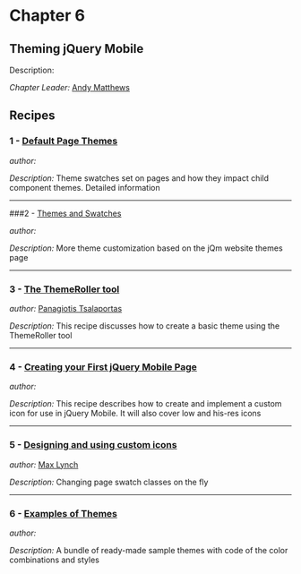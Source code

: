 # Chapter 6

## Theming jQuery Mobile

Description: 

*Chapter Leader:* <a href="mailto:">Andy Matthews</a>

## Recipes

### 1 - <a href="/jquerymobilecookbook/book/blob/master/6-theming-jquery-mobile/recipe-1.adoc">Default Page Themes</a>

*author:* <a href="mailto:"></a>

*Description:* Theme swatches set on pages and how they impact child component themes. Detailed information

---

###2 - <a href="/jquerymobilecookbook/book/blob/master/6-theming-jquery-mobile/recipe-2.adoc">Themes and Swatches</a>

*author:* <a href="mailto:"></a>

*Description:* More theme customization based on the jQm website themes page

---

### 3 - <a href="/jquerymobilecookbook/book/blob/master/6-theming-jquery-mobile/recipe-3.adoc">The ThemeRoller tool</a>

*author:* <a href="mailto:sys.sgx@gmail.com">Panagiotis Tsalaportas</a> 

*Description:* This recipe discusses how to create a basic theme using the ThemeRoller tool

---

### 4 - <a href="/jquerymobilecookbook/book/blob/master/6-theming-jquery-mobile/recipe-4.adoc">Creating your First jQuery Mobile Page</a>

*author:* <a href="mailto:"></a>

*Description:* This recipe describes how to create and implement a custom icon for use in jQuery Mobile. It will also cover low and his-res icons

---

### 5 - <a href="/jquerymobilecookbook/book/blob/master/6-theming-jquery-mobile/recipe-5.adoc">Designing and using custom icons</a>

*author:* <a href="mailto:maxlynch@uwalumni.com">Max Lynch</a>

*Description:* Changing page swatch classes on the fly

---

### 6 - <a href="/jquerymobilecookbook/book/blob/master/6-theming-jquery-mobile/recipe-6.adoc">Examples of Themes</a>

*author:* <a href="mailto:"></a>

*Description:* A bundle of ready-made sample themes with code of the color combinations and styles
